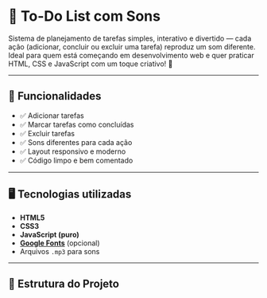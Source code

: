 # 📝 To-Do List com Sons

Sistema de planejamento de tarefas simples, interativo e divertido — cada ação (adicionar, concluir ou excluir uma tarefa) reproduz um som diferente. Ideal para quem está começando em desenvolvimento web e quer praticar HTML, CSS e JavaScript com um toque criativo! 🎵

---

## 🚀 Funcionalidades

- ✅ Adicionar tarefas
- ✅ Marcar tarefas como concluídas
- ✅ Excluir tarefas
- ✅ Sons diferentes para cada ação
- ✅ Layout responsivo e moderno
- ✅ Código limpo e bem comentado

---

## 🖥️ Tecnologias utilizadas

- **HTML5**
- **CSS3**
- **JavaScript (puro)**
- **[Google Fonts](https://fonts.google.com/)** (opcional)
- Arquivos `.mp3` para sons

---

## 📁 Estrutura do Projeto

